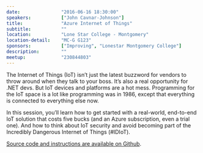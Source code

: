 ```yaml
---
date:               "2016-06-16 18:30:00"
speakers:           ["John Cavnar-Johnson"]
title:              "Azure Internet of Things"
subtitle:           ""
location:           "Lone Star College - Montgomery"
location-detail:    "MC-G G123"
sponsors:           ["Improving", "Lonestar Montgomery College"]
description:        ""
meetup:             "230844803"
---
```

The Internet of Things (IoT) isn’t just the latest buzzword for vendors to throw around when they talk 
to your boss. It’s also a real opportunity for .NET devs. But IoT devices and platforms are a hot mess. 
Programming for the IoT space is a lot like programming was in 1986, except that everything is connected 
to everything else now.
 
In this session, you’ll learn how to get started with a real-world, end-to-end IoT solution that costs 
five bucks (and an Azure subscription, even a trial one). And how to think about IoT security and avoid 
becoming part of the Incredibly Dangerous Internet of Things (#IDIoT).

[Source code and instructions are available on Github](https://github.com/NHDNUG/AzureIot-NHDNUG).
